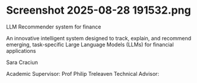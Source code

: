 # Screenshot 2025-08-28 191532.png

LLM Recommender system for finance

An innovative intelligent system designed to track, explain, and recommend emerging,
task-specific Large Language Models (LLMs) for financial applications

Sara Craciun

Academic Supervisor: Prof Philip Treleaven
Technical Advisor:
